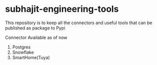 # subhajit-engineering-tools
This repository is to keep all the connectors and useful tools that can be published as package to Pypi

Connector Available as of now

1. Postgres
2. Snowflake
3. SmartHome(Tuya)
